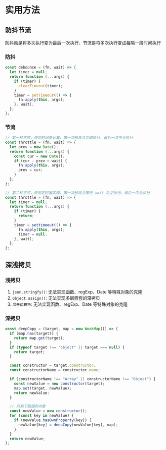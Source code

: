 # 实用方法

## 防抖节流

防抖动是将多次执行变为最后一次执行，节流是将多次执行变成每隔一段时间执行

### 防抖

```javascript
const debounce = (fn, wait) => {
  let timer = null;
  return function (...args) {
    if (timer) {
      clearTimeout(timer);
    }
    timer = setTimeout(() => {
      fn.apply(this, args);
    }, wait);
  };
};
```

### 节流

```javascript
// 第一种方式，使用时间差计算，第一次触发会立即执行，最后一次不会执行
const throttle = (fn, wait) => {
  let prev = new Date();
  return function (...args) {
    const cur = new Date();
    if (cur - prev > wait) {
      fn.apply(this, args);
      prev = cur;
    }
  };
};

// 第二种方式，使用定时器实现，第一次触发会等待 wait 后才执行，最后一次会执行
const throttle = (fn, wait) => {
  let timer = null;
  return function (...args) {
    if (timer) {
      return;
    }
    timer = settimeout(() => {
      fn.apply(this, args);
      timer = null;
    }, wait);
  };
};
```

## 深浅拷贝

### 浅拷贝

1. `json.stringfy()`: 无法实现函数、regExp、Date 等特殊对象的克隆
2. `Object.assign()`: 无法实现多层嵌套的深拷贝
3. `展开运算符`: 无法实现函数、regExp、Date 等特殊对象的克隆

### 深拷贝

```javascript
const deepCopy = (target, map = new WeakMap()) => {
  if (map.has(target)) {
    return map.get(target);
  }
  if (typeof target !== "object" || target === null) {
    return target;
  }

  const constructor = target.constructor;
  const constructorName = constructor.name;

  if (constructorName !== "Array" || constructorName !== "Object") {
    const newValue = new constructor(target);
    map.set(target, newValue);
    return newValue;
  }

  // 只剩下数组和对象
  const newValue = new constructor();
  for (const key in newValue) {
    if (newValue.hasOwnProperty(key)) {
      newValue[key] = deepCopy(newValue[key], map);
    }
  }
  return newValue;
};
```
